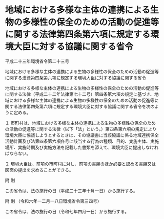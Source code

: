 # 地域における多様な主体の連携による生物の多様性の保全のための活動の促進等に関する法律第四条第六項に規定する環境大臣に対する協議に関する省令

平成二十三年環境省令第二十三号

地域における多様な主体の連携による生物の多様性の保全のための活動の促進等に関する法律第四条第六項に規定する環境大臣に対する協議に関する省令

地域における多様な主体の連携による生物の多様性の保全のための活動の促進等に関する法律（平成二十二年法律第七十二号）第四条第六項の規定に基づき、地域における多様な主体の連携による生物の多様性の保全のための活動の促進等に関する法律第四条第六項に規定する環境大臣に対する協議に関する省令を次のように定める。

１ 市町村は、地域における多様な主体の連携による生物の多様性の保全のための活動の促進等に関する法律（以下「法」という。）第四条第六項の規定により環境大臣に協議しようとするときは、その協議書に当該協議に係る地域連携保全活動計画及び法第四条第六項各号に該当する行為の種類、目的、実施主体、実施場所、実施時期及び実施方法を記載した書類を添えて、環境大臣に提出しなければならない。

２ 環境大臣は、前項の市町村に対し、前項の書類のほか必要と認める書類又は図面の提出を求めることができる。

附 則

この省令は、法の施行の日（平成二十三年十月一日）から施行する。

附 則 （令和六年一二月一八日環境省令第三四号）

この省令は、法の施行の日（令和七年四月一日）から施行する。
